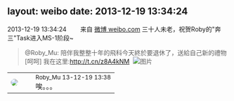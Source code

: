 layout: weibo
date: 2013-12-19 13:34:24
---
<meta name="referrer" content="no-referrer" />

2013-12-19 13:34:24  &nbsp;&nbsp;&nbsp;&nbsp;&nbsp;&nbsp; 来自 <a href="http://weibo.com/" rel="nofollow">微博 weibo.com</a>
三十人未老，祝贺Roby的"奔三"Task进入MS-1阶段~
>  @Roby_Mu: 陪伴我整整十年的飛科今天終於要退休了，送給自己新的禮物[呵呵] 我在这里:http://t.cn/z8A4kNM ​​​
>  ![图片](https://ww4.sinaimg.cn/large/81fd9f09jw1ebotw408moj20np0hsq3s.jpg)

<table style="width: 100%;">
  <tr>
    <td style="width: 40px;"><img style="border-radius:50%" src="https://tva2.sinaimg.cn/crop.0.0.180.180.50/81fd9f09jw1e8qgp5bmzyj2050050aa8.jpg?KID=imgbed,tva&Expires=1624464098&ssig=of7wC3gzMH"></td>
    <td colspan="2"><small>Roby_Mu 13-12-19 13:38</small><br/>唉。。。</td>
  </tr>
</table>
